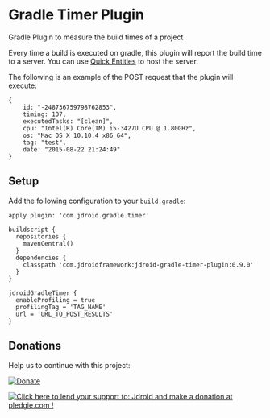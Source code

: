 # Gradle Timer Plugin
Gradle Plugin to measure the build times of a project

Every time a build is executed on gradle, this plugin will report the build time to a server. You can use [Quick Entities](https://github.com/fernandospr/quick-entities) to host the server.

The following is an example of the POST request that the plugin will execute:

    {
        id: "-248736759798762853",
        timing: 107,
        executedTasks: "[clean]",
        cpu: "Intel(R) Core(TM) i5-3427U CPU @ 1.80GHz",
        os: "Mac OS X 10.10.4 x86_64",
        tag: "test",
        date: "2015-08-22 21:24:49"
    }

## Setup 

Add the following configuration to your `build.gradle`:

    apply plugin: 'com.jdroid.gradle.timer'

    buildscript {
      repositories {
        mavenCentral()
      }
      dependencies {
        classpath 'com.jdroidframework:jdroid-gradle-timer-plugin:0.9.0'
      }
    }
    
    jdroidGradleTimer {
      enableProfiling = true
      profilingTag = 'TAG_NAME'
      url = 'URL_TO_POST_RESULTS'
    }

## Donations
Help us to continue with this project:

[![Donate](https://www.paypalobjects.com/en_US/i/btn/btn_donate_LG.gif)](https://www.paypal.com/cgi-bin/webscr?cmd=_s-xclick&hosted_button_id=2UEBTRTSCYA9L)

<a href='https://pledgie.com/campaigns/30030'><img alt='Click here to lend your support to: Jdroid and make a donation at pledgie.com !' src='https://pledgie.com/campaigns/30030.png?skin_name=chrome' border='0' ></a>
